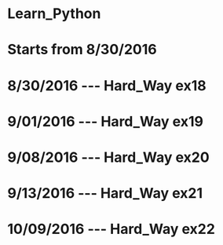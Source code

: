 # Learn_Python
# Starts from 8/30/2016

# 8/30/2016 --- Hard_Way ex18
# 9/01/2016 --- Hard_Way ex19
# 9/08/2016 --- Hard_Way ex20
# 9/13/2016 --- Hard_Way ex21
# 10/09/2016 --- Hard_Way ex22

